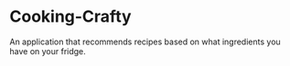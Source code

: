 # Cooking-Crafty
An application that recommends recipes based on what ingredients you have on your fridge.

